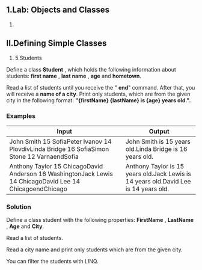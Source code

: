 ﻿## 1.Lab: Objects and Classes

1.
## II.Defining Simple Classes

1. 5.Students

Define a class **Student** , which holds the following information about students: **first name** , **last name** , **age** and **hometown**.

Read a list of students until you receive the &quot; **end**&quot; command. After that, you will receive a **name of a city**. Print only students, which are from the given city in the following format: **&quot;{firstName} {lastName} is {age} years old.&quot;.**

### Examples

| **Input** | **Output** |
| --- | --- |
| John Smith 15 SofiaPeter Ivanov 14 PlovdivLinda Bridge 16 SofiaSimon Stone 12 VarnaendSofia | John Smith is 15 years old.Linda Bridge is 16 years old. |
| Anthony Taylor 15 ChicagoDavid Anderson 16 WashingtonJack Lewis 14 ChicagoDavid Lee 14 ChicagoendChicago | Anthony Taylor is 15 years old.Jack Lewis is 14 years old.David Lee is 14 years old. |

### Solution

Define a class student with the following properties: **FirstName** , **LastName** , **Age** and **City**.

Read a list of students.

Read a city name and print only students which are from the given city.

You can filter the students with LINQ.
